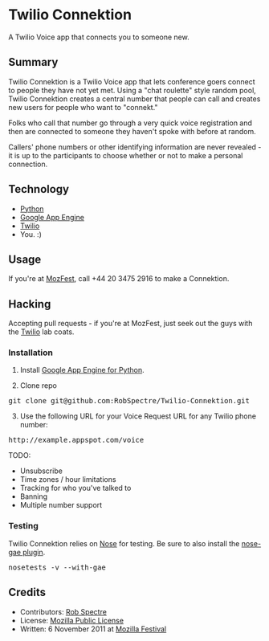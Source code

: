 # Twilio Connektion

A Twilio Voice app that connects you to someone new.


## Summary

Twilio Connektion is a Twilio Voice app that lets conference goers connect to
people they have not yet met.  Using a "chat roulette" style random pool, Twilio
Connektion creates a central number that people can call and creates new users
for people who want to "connekt."  

Folks who call that number go through a very quick voice registration and then
are connected to someone they haven't spoke with before at random.

Callers' phone numbers or other identifying information are never revealed - it
is up to the participants to choose whether or not to make a personal
connection.


## Technology

* [Python](http://python.org)
* [Google App Engine](http://appengine.google.com)
* [Twilio](http://www.twilio.com)
* You. :)


## Usage

If you're at [MozFest](https://mozillafestival.org/), call +44 20 3475 2916 to
make a Connektion.


## Hacking

Accepting pull requests - if you're at MozFest, just seek out the guys with the
[Twilio](http://www.twilio.com) lab coats.

### Installation

1) Install [Google App Engine for
Python](http://code.google.com/appengine/docs/python/gettingstarted/).

2) Clone repo

<pre>
git clone git@github.com:RobSpectre/Twilio-Connektion.git
</pre>

3) Use the following URL for your Voice Request URL for any Twilio phone number:

<pre>
http://example.appspot.com/voice
</pre>

TODO:

* Unsubscribe
* Time zones / hour limitations
* Tracking for who you've talked to
* Banning
* Multiple number support


### Testing

Twilio Connektion relies on [Nose](http://code.google.com/p/python-nose/) for
testing.  Be sure to also install the [nose-gae
plugin](http://pypi.python.org/pypi/NoseGAE/0.1.3).

<pre>
nosetests -v --with-gae
</pre>


## Credits

* Contributors: [Rob Spectre](http://www.brooklynhacker.com)
* License: [Mozilla Public License](http://www.mozilla.org/MPL/)
* Written: 6 November 2011 at [Mozilla Festival](https://mozillafestival.org/)
